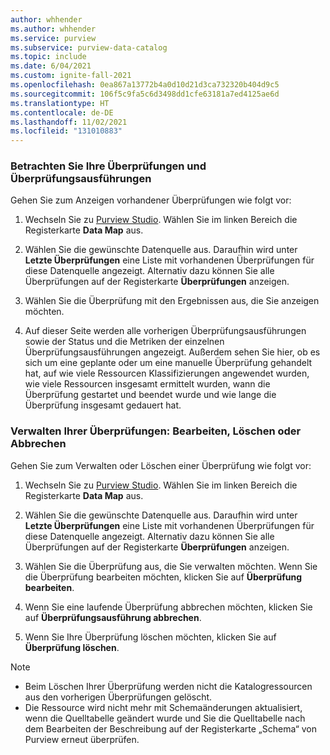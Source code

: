 ```yaml
---
author: whhender
ms.author: whhender
ms.service: purview
ms.subservice: purview-data-catalog
ms.topic: include
ms.date: 6/04/2021
ms.custom: ignite-fall-2021
ms.openlocfilehash: 0ea867a13772b4a0d10d21d3ca732320b404d9c5
ms.sourcegitcommit: 106f5c9fa5c6d3498dd1cfe63181a7ed4125ae6d
ms.translationtype: HT
ms.contentlocale: de-DE
ms.lasthandoff: 11/02/2021
ms.locfileid: "131010883"
---
```

### <a name="view-your-scans-and-scan-runs"></a>Betrachten Sie Ihre Überprüfungen und Überprüfungsausführungen

Gehen Sie zum Anzeigen vorhandener Überprüfungen wie folgt vor:

1. Wechseln Sie zu [Purview Studio](https://web.purview.azure.com/resource/). Wählen Sie im linken Bereich die Registerkarte **Data Map** aus.

1. Wählen Sie die gewünschte Datenquelle aus. Daraufhin wird unter **Letzte Überprüfungen** eine Liste mit vorhandenen Überprüfungen für diese Datenquelle angezeigt. Alternativ dazu können Sie alle Überprüfungen auf der Registerkarte **Überprüfungen** anzeigen.

1. Wählen Sie die Überprüfung mit den Ergebnissen aus, die Sie anzeigen möchten.

1. Auf dieser Seite werden alle vorherigen Überprüfungsausführungen sowie der Status und die Metriken der einzelnen Überprüfungsausführungen angezeigt. Außerdem sehen Sie hier, ob es sich um eine geplante oder um eine manuelle Überprüfung gehandelt hat, auf wie viele Ressourcen Klassifizierungen angewendet wurden, wie viele Ressourcen insgesamt ermittelt wurden, wann die Überprüfung gestartet und beendet wurde und wie lange die Überprüfung insgesamt gedauert hat.

### <a name="manage-your-scans---edit-delete-or-cancel"></a>Verwalten Ihrer Überprüfungen: Bearbeiten, Löschen oder Abbrechen

Gehen Sie zum Verwalten oder Löschen einer Überprüfung wie folgt vor:

1. Wechseln Sie zu [Purview Studio](https://web.purview.azure.com/resource/). Wählen Sie im linken Bereich die Registerkarte **Data Map** aus.

1. Wählen Sie die gewünschte Datenquelle aus. Daraufhin wird unter **Letzte Überprüfungen** eine Liste mit vorhandenen Überprüfungen für diese Datenquelle angezeigt. Alternativ dazu können Sie alle Überprüfungen auf der Registerkarte **Überprüfungen** anzeigen.

1. Wählen Sie die Überprüfung aus, die Sie verwalten möchten. Wenn Sie die Überprüfung bearbeiten möchten, klicken Sie auf **Überprüfung bearbeiten**.

1. Wenn Sie eine laufende Überprüfung abbrechen möchten, klicken Sie auf **Überprüfungsausführung abbrechen**.

1. Wenn Sie Ihre Überprüfung löschen möchten, klicken Sie auf **Überprüfung löschen**.

> [!NOTE]
> * Beim Löschen Ihrer Überprüfung werden nicht die Katalogressourcen aus den vorherigen Überprüfungen gelöscht.
> * Die Ressource wird nicht mehr mit Schemaänderungen aktualisiert, wenn die Quelltabelle geändert wurde und Sie die Quelltabelle nach dem Bearbeiten der Beschreibung auf der Registerkarte „Schema“ von Purview erneut überprüfen.
